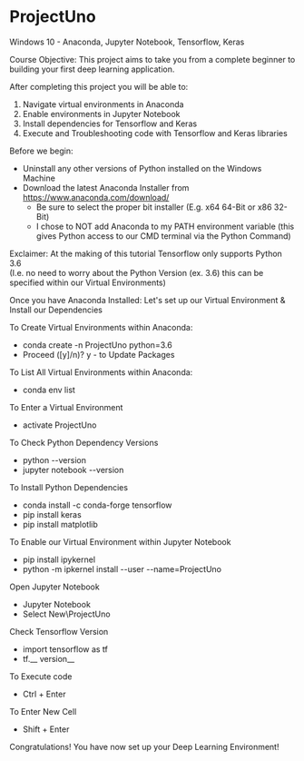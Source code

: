 # ProjectUno
Windows 10 - Anaconda, Jupyter Notebook, Tensorflow, Keras 

Course Objective:
This project aims to take you from a complete beginner to building your first deep learning application. 

After completing this project you will be able to: 

1. Navigate virtual environments in Anaconda 
2. Enable environments in Jupyter Notebook 
3. Install dependencies for Tensorflow and Keras
4. Execute and Troubleshooting code with Tensorflow and Keras libraries

Before we begin:
- Uninstall any other versions of Python installed on the Windows Machine
- Download the latest Anaconda Installer from https://www.anaconda.com/download/
  - Be sure to select the proper bit installer (E.g. x64 64-Bit or x86 32-Bit) 
  - I chose to NOT add Anaconda to my PATH environment variable (this gives Python access to our CMD terminal via the Python Command)
  
Exclaimer: At the making of this tutorial Tensorflow only supports Python 3.6  
(I.e. no need to worry about the Python Version (ex. 3.6) this can be specified within our Virtual Environments)

Once you have Anaconda Installed: Let's set up our Virtual Environment & Install our Dependencies

To Create Virtual Environments within Anaconda: 
- conda create -n ProjectUno python=3.6
- Proceed ([y]/n)? y - to Update Packages 

To List All Virtual Environments within Anaconda:
- conda env list 

To Enter a Virtual Environment 
- activate ProjectUno

To Check Python Dependency Versions
- python --version 
- jupyter notebook --version

To Install Python Dependencies
- conda install -c conda-forge tensorflow 
- pip install keras 
- pip install matplotlib

To Enable our Virtual Environment within Jupyter Notebook
- pip install ipykernel
- python -m ipkernel install --user --name=ProjectUno

Open Jupyter Notebook
- Jupyter Notebook
- Select New\ProjectUno

Check Tensorflow Version
- import tensorflow as tf
- tf.__ version__
  
To Execute code
- Ctrl + Enter 

To Enter New Cell 
- Shift + Enter 

Congratulations! You have now set up your Deep Learning Environment!


 








